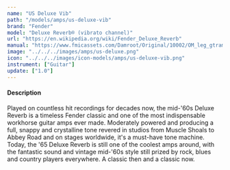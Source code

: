 ```yaml
---
name: "US Deluxe Vib"
path: "/models/amps/us-deluxe-vib"
brand: "Fender"
model: "Deluxe Reverb® (vibrato channel)"
url: "https://en.wikipedia.org/wiki/Fender_Deluxe_Reverb"
manual: "https://www.fmicassets.com/Damroot/Original/10002/OM_leg_gtramp_Deluxe_Reverb_1978.pdf"
image: "../../../images/amps/us-deluxe.png"
icon: "../../../images/icon-models/amps/us-deluxe-vib.png"
instrument: ["Guitar"]
update: ["1.0"]
---
```

#### Description
Played on countless hit recordings for decades now, the mid-'60s Deluxe Reverb is a timeless Fender classic and one of the most indispensable workhorse guitar amps ever made. Moderately powered and producing a full, snappy and crystalline tone revered in studios from Muscle Shoals to Abbey Road and on stages worldwide, it's a must-have tone machine. Today, the '65 Deluxe Reverb is still one of the coolest amps around, with the fantastic sound and vintage mid-'60s style still prized by rock, blues and country players everywhere. A classic then and a classic now. 